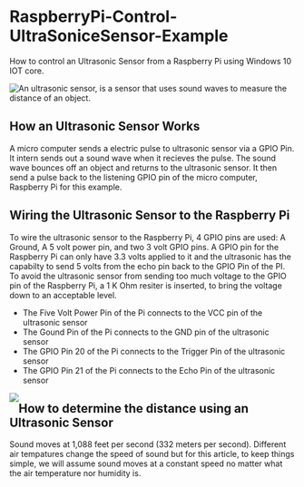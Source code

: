# RaspberryPi-Control-UltraSoniceSensor-Example
<p>
How to control an Ultrasonic Sensor from a Raspberry Pi using Windows 10 IOT core.
</p>
<p>
<img style="float:left;" src="https://raw.githubusercontent.com/StuartSmith/RaspberryPi-Control-UltraSonicSensor/master/Images/UltraSonicWiringBySelf.jpg">
<p>An ultrasonic sensor, is a sensor that uses sound waves to measure the distance of an object.</p>  

<h2> How an Ultrasonic Sensor Works</h2>
<p>
A micro computer sends a electric pulse to ultrasonic sensor via a GPIO Pin. It intern sends out a sound wave when it recieves the pulse. The sound wave bounces off an object and returns to the ultrasonic sensor. It then send a pulse back to the listening GPIO pin of the micro computer, Raspberry Pi for this example. 
</p>

<h2> Wiring the Ultrasonic Sensor to the Raspberry Pi </h2>
<p>
To wire the ultrasonic sensor to the Raspberry Pi,  4 GPIO pins are used: A Ground, A 5 volt power pin, and two 3 volt GPIO pins. A GPIO pin for the Raspberry Pi can only have 3.3 volts applied to it and the ultrasonic has the capabilty to send 5 volts from the echo pin back to the GPIO Pin of the PI. To avoid the ultrasonic sensor from sending too much voltage to the GPIO pin of the Raspberry Pi, a 1 K Ohm resiter is inserted, to bring the voltage down to an acceptable level. 

<ul>
<li>The Five Volt Power Pin of the Pi connects to the VCC pin of the ultrasonic sensor</li>
<li>The Gound Pin of the Pi connects to the GND pin of the ultrasonic sensor</li>
<li>The GPIO Pin 20 of the Pi connects to the Trigger Pin of the ultrasonic sensor</li>
<li>The GPIO Pin 21 of the Pi connects to the Echo Pin of the ultrasonic sensor</li>
</ul>

</p>
<img style="float:left;" src="https://raw.githubusercontent.com/StuartSmith/RaspberryPi-Control-UltraSonicSensor/master/Images/UltraSonicWiringToPi.jpg">



<h2> How to determine the distance using an Ultrasonic Sensor</h2>
<p>
Sound moves at 1,088 feet per second (332 meters per second).  Different air tempatures change the speed of sound but for this article, to keep things simple, we will assume sound moves at a constant speed no matter what the air temperature nor humidity is.
</p>


</p>


